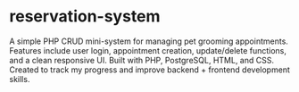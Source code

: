 


# reservation-system
A simple PHP CRUD mini-system for managing pet grooming appointments. Features include user login, appointment creation, update/delete functions, and a clean responsive UI. Built with PHP, PostgreSQL, HTML, and CSS. Created to track my progress and improve backend + frontend development skills.
